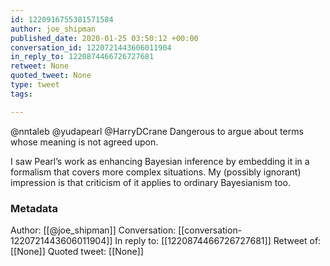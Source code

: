 ```yaml
---
id: 1220916755381571584
author: joe_shipman
published_date: 2020-01-25 03:50:12 +00:00
conversation_id: 1220721443606011904
in_reply_to: 1220874466726727681
retweet: None
quoted_tweet: None
type: tweet
tags:

---
```


@nntaleb @yudapearl @HarryDCrane Dangerous to argue about terms whose meaning is not agreed upon.

I saw Pearl’s work as enhancing Bayesian inference by embedding it in a formalism that covers more complex situations. My (possibly ignorant) impression is that criticism of it applies to ordinary Bayesianism too.

### Metadata

Author: [[@joe_shipman]]
Conversation: [[conversation-1220721443606011904]]
In reply to: [[1220874466726727681]]
Retweet of: [[None]]
Quoted tweet: [[None]]
